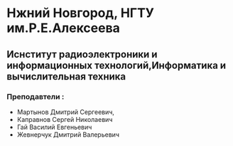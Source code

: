 # Нжний Новгород, НГТУ им.Р.Е.Алексеева
## Иснститут радиоэлектроники и информационных технологий,Информатика и вычислительная техника
### Преподавтели :
* Мартынов Дмитрий Сергеевич,
* Каправнов Сергей Николаевич
* Гай Василий Евгеньевич
* Жевнерчук Дмитрий Валерьевич
